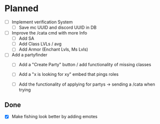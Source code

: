 # Planned 

- [ ] Implement verification System
    - [ ] Save mc UUID and discord UUID in DB

- [ ] Improve the /cata cmd with more Info
    - [ ] Add SA
    - [ ] Add Class LVLs / avg
    - [ ] Add Armor (Enchant Lvls, Ms Lvls)

- [ ] Add a partyfinder 
    - [ ] Add a "Create Party" button / add functionality of missing classes
    - [ ] Add a "x is looking for xy" embed that pings roles
    - [ ] Add the functionality of applying for partys -> sending a /cata when trying 



## Done 

- [x] Make fishing look better by adding emotes
